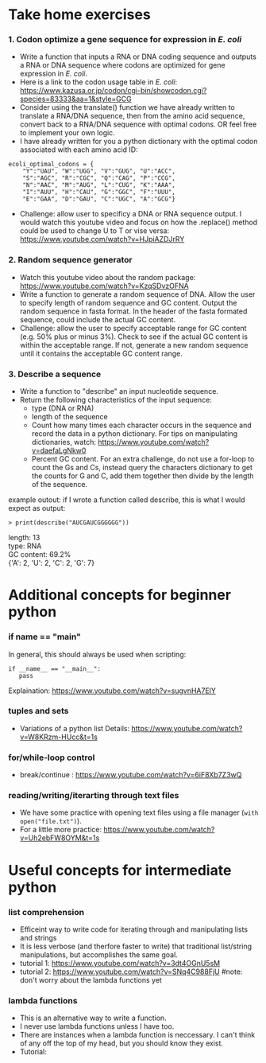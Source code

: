 # Take home exercises

### 1. Codon optimize a gene sequence for expression in *E. coli*
* Write a function that inputs a RNA or DNA coding sequence and outputs a RNA or DNA sequence where codons are optimized for gene expression in *E. coli*. 
* Here is a link to the codon usage table in *E. coli*: https://www.kazusa.or.jp/codon/cgi-bin/showcodon.cgi?species=83333&aa=1&style=GCG
* Consider using the translate() function we have already written to translate a RNA/DNA sequence, then from the amino acid sequence, convert back to a RNA/DNA sequence with optimal codons. OR feel free to implement your own logic. 
* I have already written for you a python dictionary with the optimal codon associated with each amino acid ID:

```
ecoli_optimal_codons = {
    "Y":"UAU", "W":"UGG", "V":"GUG", "U":"ACC",
    "S":"AGC", "R":"CGC", "Q":"CAG", "P":"CCG",
    "N":"AAC", "M":"AUG", "L":"CUG", "K":"AAA",
    "I":"AUU", "H":"CAU", "G":"GGC", "F":"UUU",
    "E":"GAA", "D":"GAU", "C":"UGC", "A":"GCG"}
```

* Challenge: allow user to specificy a DNA or RNA sequence output. I would watch this youtube video and focus on how the .replace() method could be used to change U to T or vise versa:
https://www.youtube.com/watch?v=HJpiAZDJrRY



### 2. Random sequence generator
* Watch this youtube video about the random package: https://www.youtube.com/watch?v=KzqSDvzOFNA
* Write a function to generate a random sequence of DNA. Allow the user to specify length of random sequence and GC content. Output the random sequence in fasta format. In the header of the fasta formated sequence, could include the actual GC content.
* Challenge: allow the user to specify acceptable range for GC content (e.g. 50% plus or minus 3%). Check to see if the actual GC content is within the acceptable range. If not, generate a new random sequence until it contains the acceptable GC content range.


### 3. Describe a sequence
* Write a function to "describe" an input nucleotide sequence.
* Return the following characteristics of the input sequence:
    - type (DNA or RNA)
    - length of the sequence
    - Count how many times each character occurs in the sequence and record the data in a python dictionary. For tips on manipulating dictionaries, watch: https://www.youtube.com/watch?v=daefaLgNkw0
    - Percent GC content. For an extra challenge, do not use a for-loop to count the Gs and Cs, instead query the characters dictionary to get the counts for G and C, add them together then divide by the length of the sequence.

example outout:
if I wrote a function called describe,  this is what I would expect as output:

```> print(describe("AUCGAUCGGGGGG"))```

length: 13\
type: RNA\
GC content: 69.2%\
{'A': 2, 'U': 2, 'C': 2, 'G': 7}



# Additional concepts for beginner python

### if __name__ == "__main__"
In general, this should always be used when scripting:
```
if __name__ == "__main__":
   pass
```

Explaination: https://www.youtube.com/watch?v=sugvnHA7ElY

### tuples and sets
* Variations of a python list
Details: https://www.youtube.com/watch?v=W8KRzm-HUcc&t=1s


### for/while-loop control
* break/continue : https://www.youtube.com/watch?v=6iF8Xb7Z3wQ


### reading/writing/iterarting through text files
* We have some practice with opening text files using a file manager (```with open("file.txt")```). 
* For a little more practice: https://www.youtube.com/watch?v=Uh2ebFW8OYM&t=1s



# Useful concepts for intermediate python

### list comprehension
* Efficeint way to write code for iterating through and manipulating lists and strings
* It is less verbose (and therfore faster to write) that traditional list/string manipulations, but accomplishes the same goal. 
* tutorial 1: https://www.youtube.com/watch?v=3dt4OGnU5sM
* tutorial 2: https://www.youtube.com/watch?v=SNq4C988FjU  #note: don't worry about the lambda functions yet


### lambda functions
* This is an alternative way to write a function.
* I never use lambda functions unless I have too.
* There are instances when a lambda function is neccessary. I can't think of any off the top of my head, but you should know they exist. 
* Tutorial: 

